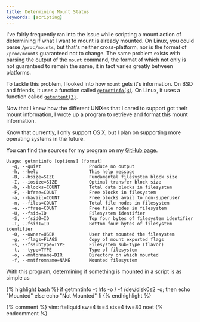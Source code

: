 ```yaml
---
title: Determining Mount Status
keywords: [scripting]
---
```


I've fairly frequently ran into the issue while scripting a mount action of
determining if what I want to mount is already mounted. On Linux, you could
parse `/proc/mounts`, but that's neither cross-platform, nor is the format of
`/proc/mounts` guaranteed not to change. The same problem exists with parsing
the output of the `mount` command, the format of which not only is not
guaranteed to remain the same, it in fact varies greatly between platforms.

To tackle this problem, I looked into how `mount` gets it's information. On BSD
and friends, it uses a function called [`getmntinfo(3)`][getmntinfo]. On Linux,
it uses a function called [`getmntent(3)`][getmntent].

Now that I knew how the different UNIXes that I cared to support got their mount
information, I wrote up a program to retrieve and format this mount information.

Know that currently, I only support OS X, but I plan on supporting more
operating systems in the future.

You can find the sources for my program on my [GitHub page][github].

	Usage: getmntinfo [options] [format]
	  -q, --quiet                  Produce no output
	  -h, --help                   This help message
	  -B, --bsize=SIZE             Fundamental filesystem block size
	  -I, --iosize=SIZE            Optimal transfer block size
	  -b, --blocks=COUNT           Total data blocks in filesystem
	  -F, --bfree=COUNT            Free blocks in filesystem
	  -a, --bavail=COUNT           Free blocks avail to non-superuser
	  -n, --files=COUNT            Total file nodes in filesystem
	  -e, --ffree=COUNT            Free file nodes in filesystem
	  -U, --fsid=ID                Filesystem identifier
	  -S, --fsid0=ID               Top four bytes of filesystem identifier
	  -T, --fsid1=ID               Bottom four bytes of filesystem identifier
	  -O, --owner=USER             User that mounted the filesystem
	  -g, --flags=FLAGS            Copy of mount exported flags
	  -s, --fssubtype=TYPE         Filesystem sub-type (flavor)
	  -t, --type=TYPE              Type of filesystem
	  -o, --mntonname=DIR          Directory on which mounted
	  -f, --mntfromname=NAME       Mounted filesystem

With this program, determining if something is mounted in a script is as simple
as

{% highlight bash %}
if getmntinfo -t hfs -o / -f /dev/disk0s2 -q; then
	echo "Mounted"
else
	echo "Not Mounted"
fi
{% endhighlight %}

[getmntinfo]:https://developer.apple.com/library/mac/#documentation/Darwin/Reference/ManPages/man3/getmntinfo.3.html
[getmntent]:https://linux.die.net/man/3/getmntent
[github]:https://github.com/eatnumber1/getmntinfo

{% comment %}
vim: ft=liquid sw=4 ts=4 sts=4 tw=80 noet
{% endcomment %}
